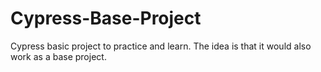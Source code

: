 # Cypress-Base-Project
Cypress basic project to practice and learn. The idea is that it would also work as a base project.

